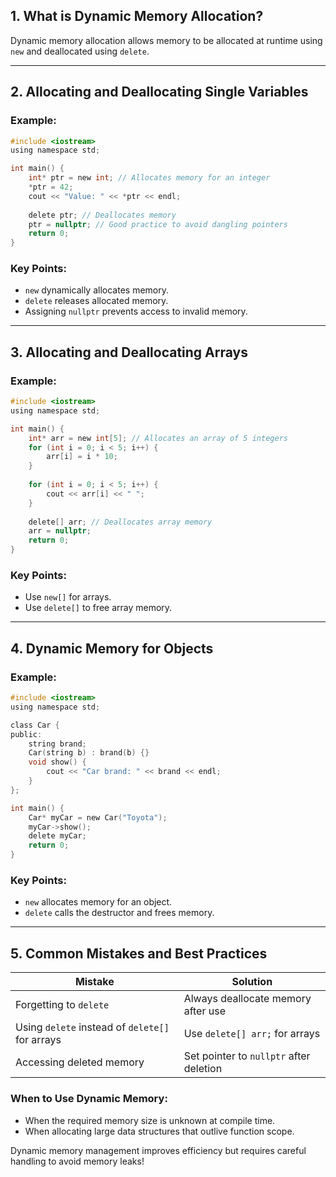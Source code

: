 ## 1. What is Dynamic Memory Allocation?
Dynamic memory allocation allows memory to be allocated at runtime using `new` and deallocated using `delete`.

---

## 2. Allocating and Deallocating Single Variables
### Example:
```c
#include <iostream>
using namespace std;

int main() {
    int* ptr = new int; // Allocates memory for an integer
    *ptr = 42;
    cout << "Value: " << *ptr << endl;
    
    delete ptr; // Deallocates memory
    ptr = nullptr; // Good practice to avoid dangling pointers
    return 0;
}
```

### Key Points:
- `new` dynamically allocates memory.
- `delete` releases allocated memory.
- Assigning `nullptr` prevents access to invalid memory.

---

## 3. Allocating and Deallocating Arrays
### Example:
```c
#include <iostream>
using namespace std;

int main() {
    int* arr = new int[5]; // Allocates an array of 5 integers
    for (int i = 0; i < 5; i++) {
        arr[i] = i * 10;
    }
    
    for (int i = 0; i < 5; i++) {
        cout << arr[i] << " ";
    }
    
    delete[] arr; // Deallocates array memory
    arr = nullptr;
    return 0;
}
```

### Key Points:
- Use `new[]` for arrays.
- Use `delete[]` to free array memory.

---

## 4. Dynamic Memory for Objects
### Example:
```c
#include <iostream>
using namespace std;

class Car {
public:
    string brand;
    Car(string b) : brand(b) {}
    void show() {
        cout << "Car brand: " << brand << endl;
    }
};

int main() {
    Car* myCar = new Car("Toyota");
    myCar->show();
    delete myCar;
    return 0;
}
```

### Key Points:
- `new` allocates memory for an object.
- `delete` calls the destructor and frees memory.

---

## 5. Common Mistakes and Best Practices
| Mistake | Solution |
|---------|----------|
| Forgetting to `delete` | Always deallocate memory after use |
| Using `delete` instead of `delete[]` for arrays | Use `delete[] arr;` for arrays |
| Accessing deleted memory | Set pointer to `nullptr` after deletion |

### When to Use Dynamic Memory:
- When the required memory size is unknown at compile time.
- When allocating large data structures that outlive function scope.

Dynamic memory management improves efficiency but requires careful handling to avoid memory leaks!


